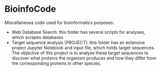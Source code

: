 # BioinfoCode

Miscellaneous code used for bioinformatics purposes:

- Web Database Search: this folder has several scripts for analyses, which scrapes databases
- Target sequence analysis [PROJECT]: this folder has an extensive project Jupyter Notebook and input file, which holds target sequences. The objective of this project is to analyse these target sequences to discover what proteins the organism produces and how they differ from the corresponding proteins in other species.
